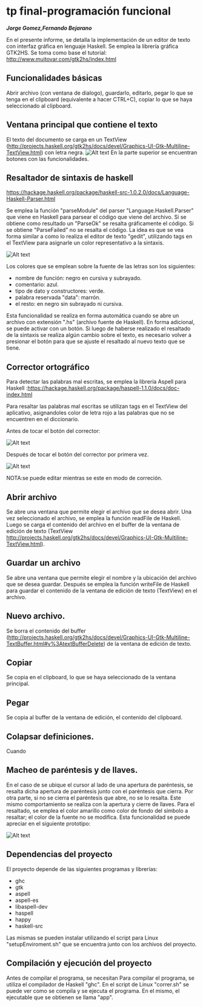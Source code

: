 # tp final-programación funcional

***Jorge Gomez,Fernando Bejarano***

En el presente informe, se detalla la implementación de un editor de texto con interfaz gráfica en lenguaje Haskell. 
Se emplea la librería gráfica GTK2HS.
Se toma como base el tutorial: http://www.muitovar.com/gtk2hs/index.html

## Funcionalidades básicas
Abrir archivo (con ventana de dialogo), guardarlo, editarlo, pegar lo que se tenga en el clipboard (equivalente a hacer CTRL+C), copiar lo que se haya seleccionado al clipboard.

## Ventana principal que contiene el texto
El texto del documento se carga en un TextView (http://projects.haskell.org/gtk2hs/docs/devel/Graphics-UI-Gtk-Multiline-TextView.html)
 con letra negra.
![Alt text](https://raw.githubusercontent.com/jorexe/tpfinal-funcional/haskellSintax/prototipo/base.png)
En la parte superior se encuentran botones con las funcionalidades. 

## Resaltador de sintaxis de haskell
https://hackage.haskell.org/package/haskell-src-1.0.2.0/docs/Language-Haskell-Parser.html

Se emplea la función "parseModule" del parser "Language.Haskell.Parser" que viene en Haskell para parsear el código que viene del archivo. Si se obtiene como resultado un "ParseOk" se resalta gráficamente el código. Si se obtiene "ParseFailed" no se resalta el código.
La idea es que se vea forma similar a como lo realiza el editor de texto "gedit", utilizando tags en el TextView para asignarle un color representativo a la sintaxis.

![Alt text](https://raw.githubusercontent.com/jorexe/tpfinal-funcional/master/prototipo/gedit_haskell.png)

Los colores que se emplean sobre la fuente de las letras son los siguientes:
+ nombre de función: negro en cursiva y subrayado.
+ comentario: azul.
+ tipo de dato y constructores: verde.
+ palabra reservada "data": marrón.
+ el resto: en negro sin subrayado ni cursiva.

Esta funcionalidad se realiza en forma automática cuando se abre un archivo con extensión ".hs" (archivo fuente de Haskell). En forma adicional, se puede activar con un botón. Si luego de haberse realizado el resaltado de la sintaxis se realiza algún cambio sobre el texto, es necesario volver a presionar el botón para que se ajuste el resaltado al nuevo texto que se tiene.
## Corrector ortográfico
Para detectar las palabras mal escritas, se emplea la librería Aspell para Haskell :https://hackage.haskell.org/package/haspell-1.1.0/docs/doc-index.html

Para resaltar las palabras mal escritas se utilizan tags en el TextView del aplicativo, asignandoles color de letra rojo a las palabras que no se encuentren en el diccionario.

Antes de tocar el botón del corrector:

	
![Alt text](https://github.com/jorexe/tpfinal-funcional/blob/haskellSintax/prototipo/antes.png)

Después de tocar el botón del corrector por primera vez.

![Alt text](https://raw.githubusercontent.com/jorexe/tpfinal-funcional/haskellSintax/prototipo/despues.png)


NOTA:se puede editar mientras se este en modo de correción.

## Abrir archivo
Se abre una ventana que permite elegir el archivo que se desea abrir. Una vez seleccionado el archivo, se emplea la función readFile de Haskell. Luego se carga el contenido del archivo en el buffer de la ventana de edición de texto (TextView http://projects.haskell.org/gtk2hs/docs/devel/Graphics-UI-Gtk-Multiline-TextView.html).

## Guardar un archivo
Se abre una ventana que permite elegir el nombre y la ubicación del archivo que se desea guardar. Después se emplea la función writeFile de Haskell para guardar el contenido de la ventana de edición de texto (TextView) en el archivo. 

## Nuevo archivo.
Se borra el contenido del buffer (http://projects.haskell.org/gtk2hs/docs/devel/Graphics-UI-Gtk-Multiline-TextBuffer.html#v%3AtextBufferDelete) de la ventana de edición de texto.

## Copiar 
Se copia en el clipboard, lo que se haya seleccionado de la ventana principal.

## Pegar
Se copia al buffer de la ventana de edición, el contenido del clipboard.

## Colapsar definiciones.
Cuando 

## Macheo de paréntesis y de llaves.
En el caso de se ubique el cursor al lado de una apertura de paréntesis, se resalta dicha apertura de paréntesis junto con el paréntesis que cierra. Por otra parte, si no se cierra el paréntesis que abre, no se lo resalta.
Este mismo comportamiento se realiza con la apertura y cierre de llaves. Para el resaltado, se emplea el color amarillo como color de fondo del símbolo a resaltar; el color de la fuente no se modifica.
Esta funcionalidad se puede apreciar en el siguiente prototipo:

![Alt text](https://raw.githubusercontent.com/jorexe/tpfinal-funcional/haskellSintax/prototipo/parentesis.png)

## Dependencias del proyecto
El proyecto depende de las siguientes programas y librerías:
+ ghc
+ gtk
+ aspell
+ aspell-es
+ libaspell-dev
+ haspell
+ happy
+ haskell-src

Las mismas se pueden instalar utilizando el script para Linux "setupEnviroment.sh" que se encuentra junto con los archivos del proyecto.

## Compilación y ejecución del proyecto
Antes de compilar el programa, se necesitan
Para compilar el programa, se utiliza el compilador de Haskell "ghc". En el script de Linux "correr.sh" se puede ver como se compila y se ejecuta el programa. En el mismo, el ejecutable que se obtienen se llama "app".


